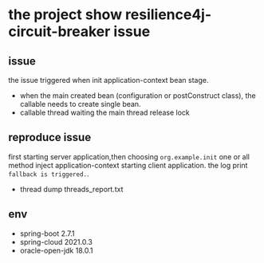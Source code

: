 # the project show resilience4j-circuit-breaker issue

## issue

the issue triggered when init application-context bean stage. <br/>

- when the main created bean (configuration or postConstruct class), the callable needs to create single bean.
- callable thread waiting the main thread release lock

## reproduce issue

first starting server application,then choosing `org.example.init` one or all method inject application-context starting
client application.
the log print `fallback is triggered.`.

- thread dump threads_report.txt

## env

- spring-boot 2.7.1
- spring-cloud 2021.0.3
- oracle-open-jdk 18.0.1